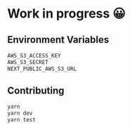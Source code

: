 # Work in progress 😀

## Environment Variables

```sh
AWS_S3_ACCESS_KEY
AWS_S3_SECRET
NEXT_PUBLIC_AWS_S3_URL
```

## Contributing

```sh
yarn
yarn dev
yarn test
```
